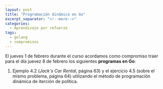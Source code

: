 ```yaml
---
layout: post
title: "Programación dinámica en Go"
excerpt_separator: "<!--more-->"
categories:
  - Aprendizaje por refuerzo
tags:
  - golang
  - compromisos
---
```


El jueves 1 de febrero durante el curso acordamos como compromiso traer para el día juevez 8 
de febrero los siguientes **programas en Go**:

1. Ejemplo 4.2 (*Jack's Car Rental*, página 63) y el ejercicio 4.5 (sobre el mismo problema, página 64)
   utilizando el método de programación dinámica de iterción de política.
